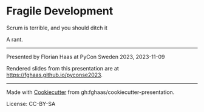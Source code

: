 # Fragile Development
Scrum is terrible, and you should ditch it

A rant.

* * *

Presented by Florian Haas at PyCon Sweden 2023, 2023-11-09

Rendered slides from this presentation are at <https://fghaas.github.io/pyconse2023>.

* * *

Made with [Cookiecutter](https://cookiecutter.readthedocs.io/) from gh:fghaas/cookiecutter-presentation.

License: CC-BY-SA
